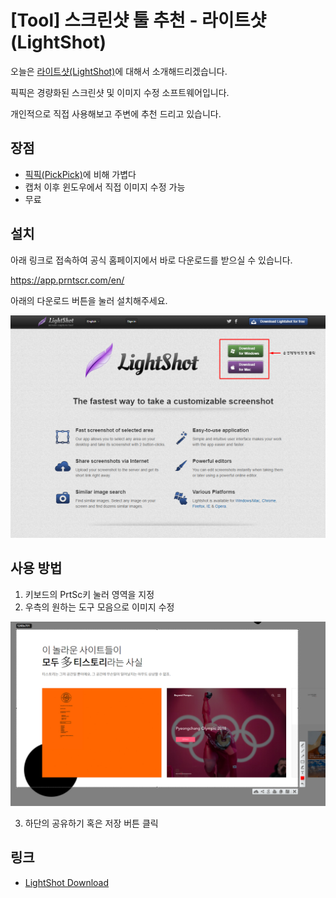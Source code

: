 # [Tool] 스크린샷 툴 추천 - 라이트샷(LightShot)

오늘은 [라이트샷(LightShot)](https://app.prntscr.com/en/)에 대해서 소개해드리겠습니다.

픽픽은 경량화된 스크린샷 및 이미지 수정 소프트웨어입니다.

개인적으로 직접 사용해보고 주변에 추천 드리고 있습니다.



## 장점

* [픽픽(PickPick)](https://poetic-code.tistory.com/73)에 비해 가볍다
* 캡처 이후 윈도우에서 직접 이미지 수정 가능
* 무료



## 설치

아래 링크로 접속하여 공식 홈페이지에서 바로 다운로드를 받으실 수 있습니다.

<https://app.prntscr.com/en/>



아래의 다운로드 버튼을 눌러 설치해주세요.

![라이트샷1](라이트샷1.png)



## 사용 방법

1. 키보드의 PrtSc키 눌러 영역을 지정
2. 우측의 원하는 도구 모음으로 이미지 수정

![라이트샷2](라이트샷2.png)

3. 하단의 공유하기 혹은 저장 버튼 클릭



## 링크

* [LightShot Download](https://app.prntscr.com/en/)





